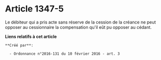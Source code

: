 # Article 1347-5

Le débiteur qui a pris acte sans réserve de la cession de la créance ne peut opposer au cessionnaire la compensation qu'il
eût pu opposer au cédant.

**Liens relatifs à cet article**

	**Créé par**:

	  - Ordonnance n°2016-131 du 10 février 2016 - art. 3
